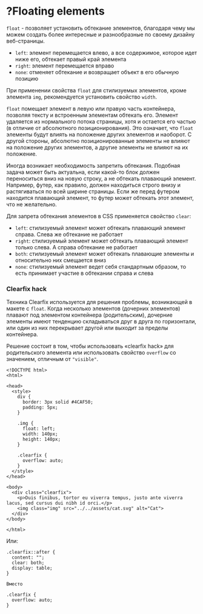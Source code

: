 # ?Floating elements

`float` - позволяет установить обтекание элементов, благодаря чему мы можем создать более интересные и разнообразные по своему дизайну веб-страницы.

* `left`: элемент перемещается влево, а все содержимое, которое идет ниже его, обтекает правый край элемента
* `right`: элемент перемещается вправо
* `none`: отменяет обтекание и возвращает объект в его обычную позицию

При применении свойства `float` для стилизуемых элементов, кроме элемента `img`, рекомендуется установить свойство `width`.

`float` помещает элемент в левую или правую часть контейнера, позволяя тексту и встроенным элементам обтекать его. Элемент удаляется из нормального потока страницы, хотя и остается его частью (в отличие от абсолютного позиционирования). Это означает, что `float` элементы будут влиять на положение других элементов и наоборот. С другой стороны, абсолютно позиционированные элементы не влияют на положение других элементов, а другие элементы не влияют на их положение.

Иногда возникает необходимость запретить обтекания. Подобная задача может быть актуальна, если какой-то блок должен переноситься вниз на новую строку, а не обтекать плавающий элемент. Например, футер, как правило, должен находиться строго внизу и растягиваться по всей ширине страницы. Если же перед футером находится плавающий элемент, то футер может обтекать этот элемент, что не желательно.

Для запрета обтекания элементов в CSS применяется свойство `clear`:

* `left`: стилизуемый элемент может обтекать плавающий элемент справа. Слева же обтекание не работает
* `right`: стилизуемый элемент может обтекать плавающий элемент только слева. А справа обтекание не работает
* `both`: стилизуемый элемент может обтекать плавающие элементы и относительно них смещается вниз
* `none`: стилизуемый элемент ведет себя стандартным образом, то есть принимает участие в обтекании справа и слева

### Clearfix hack

Техника Clearfix используется для решения проблемы, возникающей в макете с `float`. Когда несколько элементов (дочерних элементов) плавают под элементом контейнера (родительским), дочерние элементы имеют тенденцию складываться друг в друга по горизонтали, или один из них перекрывает другой или выходит за пределы контейнера.

Решение состоит в том, чтобы использовать «сlearfix hack» для родительского элемента или использовать свойство `overflow` со значением, отличным от `"visible"`.

~~~
<!DOCTYPE html>
<html>

<head>
  <style>
    div {
      border: 3px solid #4CAF50;
      padding: 5px;
    }

    .img {
      float: left;
      width: 140px;
      height: 140px;
    }

    .clearfix {
      overflow: auto;
    }
  </style>
</head>

<body>
  <div class="clearfix">
    <p>Duis finibus, tortor eu viverra tempus, justo ante viverra lacus, sed cursus dui nibh id orci.</p>
    <img class="img" src="../../assets/cat.svg" alt="Cat">
  </div>
</body>

</html>
~~~

Или:

~~~
.clearfix::after {
  content: "";
  clear: both;
  display: table;
}

Вместо

.clearfix {
  overflow: auto;
}
~~~
